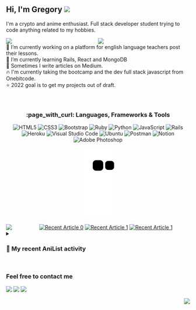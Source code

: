 ## Hi, I'm Gregory <img src="https://media4.giphy.com/media/QmH8OnsBQvC4yn8BnX/giphy.gif?cid=ecf05e47ymoug6yz2xbd3dq238xdz0hvjz4b2z9vr30x5vre&rid=giphy.gif&ct=s" height="37" />
I'm a crypto and anime enthusiast. Full stack developer student trying to code anything related to my hobbies.

[<img align="right" width="50%" src="https://github-readme-stats-ouuan.vercel.app/api?username=Gregory280&theme=dark&show_icons=true">](https://metrics.lecoq.io/ouuan#gh-dark-mode-only)
[<img align="right" width="50%" src="https://github-readme-stats-ouuan.vercel.app/api?username=Gregory280&show_icons=true">](https://metrics.lecoq.io/ouuan#gh-light-mode-only)

🔭 I’m currently working on a platform for english language teachers post their lessons. <br>
🌱 I’m currently learning Rails, React and MongoDB <br>
📝 Sometimes I write articles on Medium. <br>
:fire: I'm currently taking the bootcamp and the dev full stack javascript from Onebitcode. <br>
:star: 2022 goal is to get my projects out of draft.<br>
<br><br>
<div align="center">
  
  <h3>:page_with_curl: Languages, Frameworks & Tools</h3>

![HTML5](https://img.shields.io/badge/html5-%23E34F26.svg?style=for-the-badge&logo=html5&logoColor=white)
![CSS3](https://img.shields.io/badge/css3-%231572B6.svg?style=for-the-badge&logo=css3&logoColor=white)
![Bootstrap](https://img.shields.io/badge/bootstrap-%23563D7C.svg?style=for-the-badge&logo=bootstrap&logoColor=white)
![Ruby](https://img.shields.io/badge/ruby-%23CC342D.svg?style=for-the-badge&logo=ruby&logoColor=white)
![Python](https://img.shields.io/badge/python-3670A0?style=for-the-badge&logo=python&logoColor=ffdd54)
![JavaScript](https://img.shields.io/badge/javascript-%23323330.svg?style=for-the-badge&logo=javascript&logoColor=%23F7DF1E)
![Rails](https://img.shields.io/badge/rails-%23CC0000.svg?style=for-the-badge&logo=ruby-on-rails&logoColor=white)
![Heroku](https://img.shields.io/badge/heroku-%23430098.svg?style=for-the-badge&logo=heroku&logoColor=white)
![Visual Studio Code](https://img.shields.io/badge/Visual%20Studio%20Code-0078d7.svg?style=for-the-badge&logo=visual-studio-code&logoColor=white)
![Ubuntu](https://img.shields.io/badge/Ubuntu-E95420?style=for-the-badge&logo=ubuntu&logoColor=white)
![Postman](https://img.shields.io/badge/Postman-FF6C37?style=for-the-badge&logo=postman&logoColor=white)
![Notion](https://img.shields.io/badge/Notion-%23000000.svg?style=for-the-badge&logo=notion&logoColor=white)
![Adobe Photoshop](https://img.shields.io/badge/adobe%20photoshop-%2331A8FF.svg?style=for-the-badge&logo=adobe%20photoshop&logoColor=white)


  ![Snake animation](https://github.com/Gregory280/Gregory280/blob/output/github-contribution-grid-snake.svg)
 
</div>
<div align="center">
  <img align="left" width="18%" src="https://i.imgur.com/SIQdKfs.png" />
  <div align="left">
    <a target="_blank" href="https://github-readme-medium-recent-article.vercel.app/medium/@gregorymayer/0"><img width="65%" src="https://github-readme-medium-recent-article.vercel.app/medium/@gregorymayer/0" alt="Recent Article 0"></a>
    <a target="_blank" href="https://github-readme-medium-recent-article.vercel.app/medium/@gregorymayer/1"><img width="65%" src="https://github-readme-medium-recent-article.vercel.app/medium/@gregorymayer/1" alt="Recent Article 1"></a>
    <a target="_blank" href="https://github-readme-medium-recent-article.vercel.app/medium/@gregorymayer/1"><img width="65%" src="https://github-readme-medium-recent-article.vercel.app/medium/@gregorymayer/1" alt="Recent Article 1"></a>   
   </div>
</div>

<details>
<summary>
  <h3>🌸 My recent AniList activity</h3><br>
</summary>
<img align="left" width="23%" src="https://i.pinimg.com/originals/a9/64/16/a964169eb7c7222ea1b9b8c83742513b.jpg" />
<div align="left">
<!-- ANILIST_ACTIVITY:start -->

-   📺 Completed [Beck: Mongolian Chop Squad](https://anilist.co/anime/57) (04:36, 13 April 2022)
-   📺 Completed [Mieruko-chan](https://anilist.co/anime/131083) (05:04, 10 April 2022)
-   📺 Completed [Killing Bites](https://anilist.co/anime/98389) (05:53, 05 April 2022)
-   📺 Completed [Kotaro Lives Alone](https://anilist.co/anime/139589) (05:51, 01 April 2022)
-   📺 Completed [Platinum End](https://anilist.co/anime/127401) (06:09, 28 March 2022)
-   📺 Completed [My Dress-Up Darling](https://anilist.co/anime/132405) (04:34, 28 March 2022)
-   📺 Completed [Gurren Lagann](https://anilist.co/anime/2001) (03:01, 28 March 2022)
-   📺 Completed [Akebi’s Sailor Uniform](https://anilist.co/anime/131548) (01:47, 28 March 2022)

<!-- ANILIST_ACTIVITY:end -->
  </div>
  <br>
</details>

 
<h3>Feel free to contact me</h3>

[<img src="https://img.shields.io/badge/Telegram-@gnm280-blue">](https://t.me/gnm280)
[<img src="https://img.shields.io/badge/LinkedIn-Gregory Mayer-green">](https://www.linkedin.com/in/gregory-nicholas-mayer-373742232/)
[<img src="https://img.shields.io/badge/Email-gregory.nicholas.mayer@hotmail.com-orange">](mailto:gregory.nicholas.mayer@hotmail.com)

<div align="right">
  
  ![](https://komarev.com/ghpvc/?username=Gregory280&color=green&style=for-the-badge)
  
</div>


